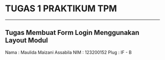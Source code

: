 # TUGAS 1 PRAKTIKUM TPM
___________________________________________________________
## Tugas Membuat Form Login Menggunakan Layout Modul

Nama  : Maulida Maizani Assabila
NIM   : 123200152
Plug  : IF - B
